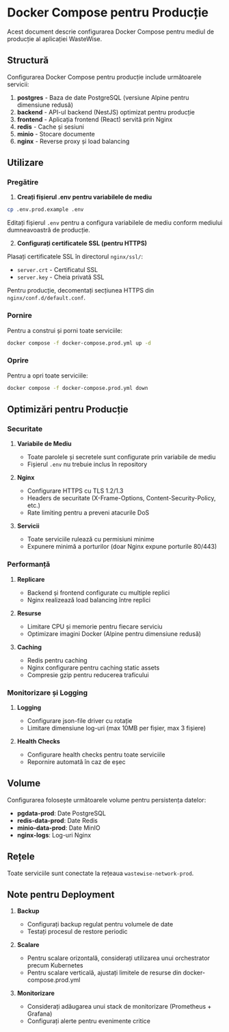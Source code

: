 # Docker Compose pentru Producție

Acest document descrie configurarea Docker Compose pentru mediul de producție al aplicației WasteWise.

## Structură

Configurarea Docker Compose pentru producție include următoarele servicii:

1. **postgres** - Baza de date PostgreSQL (versiune Alpine pentru dimensiune redusă)
2. **backend** - API-ul backend (NestJS) optimizat pentru producție
3. **frontend** - Aplicația frontend (React) servită prin Nginx
4. **redis** - Cache și sesiuni
5. **minio** - Stocare documente
6. **nginx** - Reverse proxy și load balancing

## Utilizare

### Pregătire

1. **Creați fișierul .env pentru variabilele de mediu**

```bash
cp .env.prod.example .env
```

Editați fișierul `.env` pentru a configura variabilele de mediu conform mediului dumneavoastră de producție.

2. **Configurați certificatele SSL (pentru HTTPS)**

Plasați certificatele SSL în directorul `nginx/ssl/`:
- `server.crt` - Certificatul SSL
- `server.key` - Cheia privată SSL

Pentru producție, decomentați secțiunea HTTPS din `nginx/conf.d/default.conf`.

### Pornire

Pentru a construi și porni toate serviciile:

```bash
docker compose -f docker-compose.prod.yml up -d
```

### Oprire

Pentru a opri toate serviciile:

```bash
docker compose -f docker-compose.prod.yml down
```

## Optimizări pentru Producție

### Securitate

1. **Variabile de Mediu**
   - Toate parolele și secretele sunt configurate prin variabile de mediu
   - Fișierul `.env` nu trebuie inclus în repository

2. **Nginx**
   - Configurare HTTPS cu TLS 1.2/1.3
   - Headers de securitate (X-Frame-Options, Content-Security-Policy, etc.)
   - Rate limiting pentru a preveni atacurile DoS

3. **Servicii**
   - Toate serviciile rulează cu permisiuni minime
   - Expunere minimă a porturilor (doar Nginx expune porturile 80/443)

### Performanță

1. **Replicare**
   - Backend și frontend configurate cu multiple replici
   - Nginx realizează load balancing între replici

2. **Resurse**
   - Limitare CPU și memorie pentru fiecare serviciu
   - Optimizare imagini Docker (Alpine pentru dimensiune redusă)

3. **Caching**
   - Redis pentru caching
   - Nginx configurare pentru caching static assets
   - Compresie gzip pentru reducerea traficului

### Monitorizare și Logging

1. **Logging**
   - Configurare json-file driver cu rotație
   - Limitare dimensiune log-uri (max 10MB per fișier, max 3 fișiere)

2. **Health Checks**
   - Configurare health checks pentru toate serviciile
   - Repornire automată în caz de eșec

## Volume

Configurarea folosește următoarele volume pentru persistența datelor:

- **pgdata-prod**: Date PostgreSQL
- **redis-data-prod**: Date Redis
- **minio-data-prod**: Date MinIO
- **nginx-logs**: Log-uri Nginx

## Rețele

Toate serviciile sunt conectate la rețeaua `wastewise-network-prod`.

## Note pentru Deployment

1. **Backup**
   - Configurați backup regulat pentru volumele de date
   - Testați procesul de restore periodic

2. **Scalare**
   - Pentru scalare orizontală, considerați utilizarea unui orchestrator precum Kubernetes
   - Pentru scalare verticală, ajustați limitele de resurse din docker-compose.prod.yml

3. **Monitorizare**
   - Considerați adăugarea unui stack de monitorizare (Prometheus + Grafana)
   - Configurați alerte pentru evenimente critice
